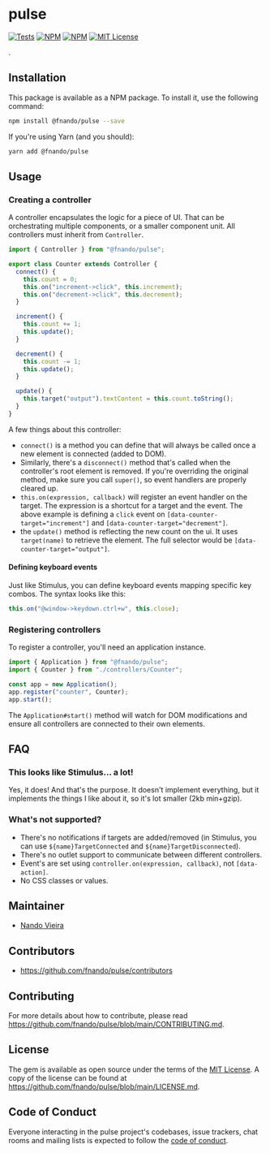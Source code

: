 # pulse

[![Tests](https://github.com/fnando/pulse/workflows/js-tests/badge.svg)](https://github.com/fnando/pulse)
[![NPM](https://img.shields.io/npm/v/pulse.svg)](https://npmjs.org/package/@fnando/pulse)
[![NPM](https://img.shields.io/npm/dt/pulse.svg)](https://npmjs.org/package/@fnando/pulse)
[![MIT License](https://img.shields.io/:License-MIT-blue.svg)](https://tldrlegal.com/license/mit-license)

.

## Installation

This package is available as a NPM package. To install it, use the following
command:

```bash
npm install @fnando/pulse --save
```

If you're using Yarn (and you should):

```bash
yarn add @fnando/pulse
```

## Usage

### Creating a controller

A controller encapsulates the logic for a piece of UI. That can be orchestrating
multiple components, or a smaller component unit. All controllers must inherit
from `Controller`.

```js
import { Controller } from "@fnando/pulse";

export class Counter extends Controller {
  connect() {
    this.count = 0;
    this.on("increment->click", this.increment);
    this.on("decrement->click", this.decrement);
  }

  increment() {
    this.count += 1;
    this.update();
  }

  decrement() {
    this.count -= 1;
    this.update();
  }

  update() {
    this.target("output").textContent = this.count.toString();
  }
}
```

A few things about this controller:

- `connect()` is a method you can define that will always be called once a new
  element is connected (added to DOM).
- Similarly, there's a `disconnect()` method that's called when the controller's
  root element is removed. If you're overriding the original method, make sure
  you call `super()`, so event handlers are properly cleared up.
- `this.on(expression, callback)` will register an event handler on the target.
  The expression is a shortcut for a target and the event. The above example is
  defining a `click` event on `[data-counter-target="increment"]` and
  `[data-counter-target="decrement"]`.
- the `update()` method is reflecting the new count on the ui. It uses
  `target(name)` to retrieve the element. The full selector would be
  `[data-counter-target="output"]`.

#### Defining keyboard events

Just like Stimulus, you can define keyboard events mapping specific key combos.
The syntax looks like this:

```js
this.on("@window->keydown.ctrl+w", this.close);
```

### Registering controllers

To register a controller, you'll need an application instance.

```js
import { Application } from "@fnando/pulse";
import { Counter } from "./controllers/Counter";

const app = new Application();
app.register("counter", Counter);
app.start();
```

The `Application#start()` method will watch for DOM modifications and ensure all
controllers are connected to their own elements.

## FAQ

### This looks like Stimulus... a lot!

Yes, it does! And that's the purpose. It doesn't implement everything, but it
implements the things I like about it, so it's lot smaller (2kb min+gzip).

### What's not supported?

- There's no notifications if targets are added/removed (in Stimulus, you can
  use `${name}TargetConnected` and `${name}TargetDisconnected`).
- There's no outlet support to communicate between different controllers.
- Event's are set using `controller.on(expression, callback)`, not
  `[data-action]`.
- No CSS classes or values.

## Maintainer

- [Nando Vieira](https://github.com/fnando)

## Contributors

- https://github.com/fnando/pulse/contributors

## Contributing

For more details about how to contribute, please read
https://github.com/fnando/pulse/blob/main/CONTRIBUTING.md.

## License

The gem is available as open source under the terms of the
[MIT License](https://opensource.org/licenses/MIT). A copy of the license can be
found at https://github.com/fnando/pulse/blob/main/LICENSE.md.

## Code of Conduct

Everyone interacting in the pulse project's codebases, issue trackers, chat
rooms and mailing lists is expected to follow the
[code of conduct](https://github.com/fnando/pulse/blob/main/CODE_OF_CONDUCT.md).
